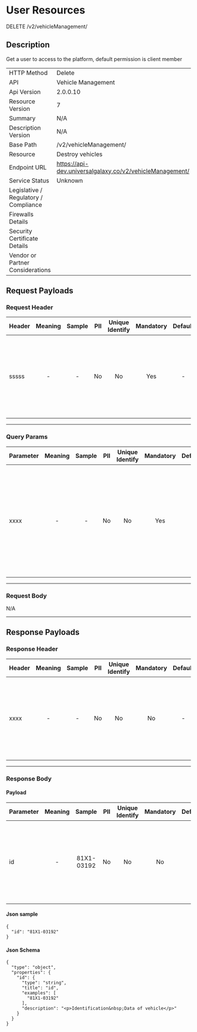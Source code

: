 # User Resources

DELETE /v2/vehicleManagement/

## Description

Get a user to access to the platform, default permission is client member

|                                       |                                                 |
| ------------------------------------- | ----------------------------------------------- |
| HTTP Method                           | Delete                                         |
| API                                   | Vehicle Management                                           |
| Api Version                           | 2.0.0.10                                         |
| Resource Version                      | 7                                               |
| Summary                               | N/A                                      |
| Description Version                   | N/A |
| Base Path                             | /v2/vehicleManagement/                                     |
| Resource                              | Destroy vehicles                                      |
| Endpoint URL                          | https://api-dev.universalgalaxy.co/v2/vehicleManagement/              |
| Service Status                        | Unknown                                         |
| Legislative / Regulatory / Compliance |                                             |
| Firewalls Details                     |                                              |
| Security Certificate Details          |                                              |
| Vendor or Partner Considerations      |                                             |

## Request Payloads

### Request Header



| Header | Meaning | Sample | PII | Unique Identify | Mandatory | Default | Details |
| ------------- | :-----: | :-----: | :---: | :---------------: | :---------: | :-------: | ------------------ |
| sssss | - |  -   |  No | No | Yes |  -  | Data Type : string<br> Min. length :  - <br> Max. length : No<br> Regex :  - <br>  |


---

### Query Params



| Parameter | Meaning | Sample | PII | Unique Identify | Mandatory | Default | Details |
| ------------- | :-----: | :-----: | :---: | :---------------: | :---------: | :-------: | ------------------ |
| xxxx | - |  -   |  No | No | Yes |  -  | Data Type : integer<br> Mininum :  - <br> Exclusive Minimum : No<br> Maximum :  - <br> Exclusive Maximum : No<br> Multiple Of :  - <br>  |


---

### Request Body

N/A

---

## Response Payloads

### Response Header



| Header | Meaning | Sample | PII | Unique Identify | Mandatory | Default | Details |
| ------------- | :-----: | :-----: | :---: | :---------------: | :---------: | :-------: | ------------------ |
| xxxx | - |  -   |  No | No | No |  -  | Data Type : string<br> Min. length :  - <br> Max. length : No<br> Regex :  - <br>  |


---

### Response Body

#### Payload 



| Parameter | Meaning | Sample | PII | Unique Identify | Mandatory | Default | Details |
| :----- | :-----: | :-----: | :-----: | :-----: | :-----: | :-----: | :----- |
| id | - | 81X1-03192  |  No | No | No |  -  | Data Type : string<br> Min. length :  - <br> Max. length : No<br> Regex :  - <br>  |




#### Json sample
```
{
  "id": "81X1-03192"
}
```



#### Json Schema
```
{
  "type": "object",
  "properties": {
    "id": {
      "type": "string",
      "title": "id",
      "examples": [
        "81X1-03192"
      ],
      "description": "<p>Identification&nbsp;Data of vehicle</p>"
    }
  }
}
```

